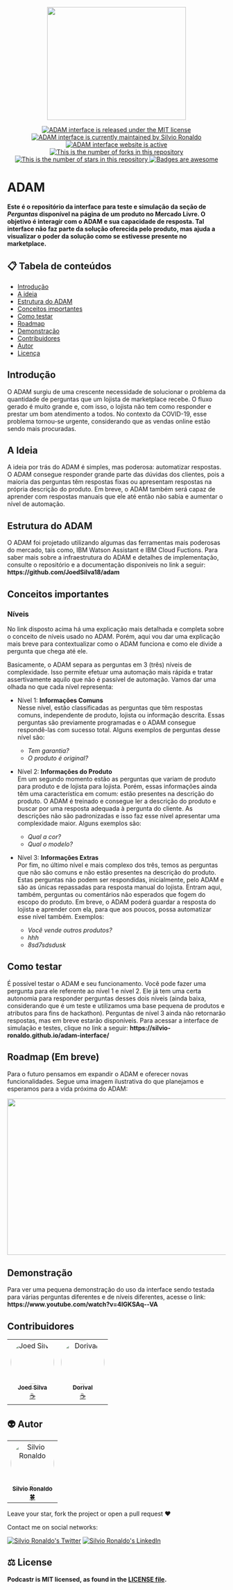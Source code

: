 <p align="center">
  <img src="https://i.imgur.com/xHUt3SP.jpg" height="260" width="320" />
</p>

<p align="center">
  <a href="./LICENSE">
    <img src="https://img.shields.io/badge/license-MIT-blue" alt="ADAM interface is released under the MIT license" />
  </a>
  <a href="https://GitHub.com/Silvio-Ronaldo/adam-interface/graphs/commit-activity">
    <img src="https://img.shields.io/badge/Maintained%3F-yes-brightgreen" alt="ADAM interface is currently maintained by Silvio Ronaldo" />
  </a>
  <a href="https://silvio-ronaldo.github.io/adam-interface/">
    <img src="https://img.shields.io/badge/website-up-brightgreen" alt="ADAM interface website is active" />
  </a>
  <a href="https://GitHub.com/Silvio-Ronaldo/adam-interface/network/">
    <img src="https://img.shields.io/github/forks/Silvio-Ronaldo/adam-interface?style=social" alt="This is the number of forks in this repository" />
  </a>
  <a href="https://GitHub.com/Silvio-Ronaldo/adam-interface/stargazers/">
    <img src="https://img.shields.io/github/stars/Silvio-Ronaldo/adam-interface?style=social" alt="This is the number of stars in this repository" />
  </a>
  <a href="https://github.com/Naereen/badges">
    <img src="https://img.shields.io/badge/badge-awesome-brightgreen" alt="Badges are awesome" />
  </a>
</p>

<h1>ADAM</h1>

<p><strong>Este é o repositório da interface para teste e simulação da seção de <i>Perguntas</i> disponível na página de um produto no Mercado Livre. O objetivo é interagir com o ADAM e sua capacidade de resposta. Tal interface não faz parte da solução oferecida pelo produto, mas ajuda a visualizar o poder da solução como se estivesse presente no marketplace.</strong></p>


<h2>
  📋 Tabela de conteúdos
</h2>
<ul>
  <li><a href="https://github.com/Silvio-Ronaldo/podcastr#-status">Introdução</a></li>
  <li><a href="https://github.com/Silvio-Ronaldo/podcastr#%EF%B8%8F-demonstration">A ideia</a></li>
  <li><a href="https://github.com/Silvio-Ronaldo/podcastr#-extra-features">Estrutura do ADAM</a></li>
  <li><a href="https://github.com/Silvio-Ronaldo/podcastr#%EF%B8%8F-running-locally">Conceitos importantes</a></li>
  <li><a href="https://github.com/Silvio-Ronaldo/podcastr#%EF%B8%8F-technologies">Como testar</a></li>
  <li><a href="https://github.com/Silvio-Ronaldo/podcastr#%EF%B8%8F-technologies">Roadmap</a></li>
  <li><a href="https://github.com/Silvio-Ronaldo/podcastr#%EF%B8%8F-technologies">Demonstração</a></li>
  <li><a href="https://github.com/Silvio-Ronaldo/podcastr#%EF%B8%8F-technologies">Contribuidores</a></li>
  <li><a href="https://github.com/Silvio-Ronaldo/podcastr#%EF%B8%8F-technologies">Autor</a></li>
  <li><a href="https://github.com/Silvio-Ronaldo/podcastr#%EF%B8%8F-license">Licença</a></li>
</ul>


<h2>Introdução</h2>
<p>O ADAM surgiu de uma crescente necessidade de solucionar o problema da quantidade de perguntas que um lojista de marketplace recebe. O fluxo gerado é muito grande e, com isso, o lojista não tem como responder e prestar um bom atendimento a todos. No contexto da COVID-19, esse problema tornou-se urgente, considerando que as vendas online estão sendo mais procuradas.</p>


<h2>A Ideia</h2>
<p>A ideia por trás do ADAM é simples, mas poderosa: automatizar respostas. O ADAM consegue responder grande parte das dúvidas dos clientes, pois a maioria das perguntas têm respostas fixas ou apresentam respostas na própria descrição do produto. Em breve, o ADAM também será capaz de aprender com respostas manuais que ele até então não sabia e aumentar o nível de automação.</p>


<h2>Estrutura do ADAM</h2>
<p>O ADAM foi projetado utilizando algumas das ferramentas mais poderosas do mercado, tais como, IBM Watson Assistant e IBM Cloud Fuctions. Para saber mais sobre a infraestrutura do ADAM e detalhes de implementação, consulte o repositório e a documentação disponíveis no link a seguir: <strong>https://github.com/JoedSilva18/adam</strong></p>


<h2>Conceitos importantes</h2>
<h3>Níveis</h3>
<p>No link disposto acima há uma explicação mais detalhada e completa sobre o conceito de níveis usado no ADAM. Porém, aqui vou dar uma explicação mais breve para contextualizar como o ADAM funciona e como ele divide a pergunta que chega até ele.</p>
<p>Basicamente, o ADAM separa as perguntas em 3 (três) níveis de complexidade. Isso permite efetuar uma automação mais rápida e tratar assertivamente aquilo que não é passível de automação. Vamos dar uma olhada no que cada nível representa:</p>

- Nível 1: <strong>Informações Comuns</strong></br>
Nesse nível, estão classificadas as perguntas que têm respostas comuns, independente de produto, lojista ou informação descrita. Essas perguntas são previamente programadas e o ADAM consegue respondê-las com sucesso total. Alguns exemplos de perguntas desse nível são:
  - *Tem garantia?*
  - *O produto é original?*
  
- Nível 2: <strong>Informações do Produto</strong></br>
Em um segundo momento estão as perguntas que variam de produto para produto e de lojista para lojista. Porém, essas informações ainda têm uma característica em comum: estão presentes na descrição do produto. O ADAM é treinado e consegue ler a descrição do produto e buscar por uma resposta adequada à pergunta do cliente. As descrições não são padronizadas e isso faz esse nível apresentar uma complexidade maior. Alguns exemplos são:
  - *Qual a cor?*
  - *Qual o modelo?*
  
- Nível 3: <strong>Informações Extras</strong></br>
Por fim, no último nível e mais complexo dos três, temos as perguntas que não são comuns e não estão presentes na descrição do produto. Estas perguntas não podem ser respondidas, inicialmente, pelo ADAM e são as únicas repassadas para resposta manual do lojista. Entram aqui, também, perguntas ou comentários não esperados que fogem do escopo do produto. Em breve, o ADAM poderá guardar a resposta do lojista e aprender com ela, para que aos poucos, possa automatizar esse nível também. Exemplos:
  - *Você vende outros produtos?*
  - *hhh*
  - *8sd7sdsdusk*
  
  
<h2>Como testar</h2>
<p>É possível testar o ADAM  e seu funcionamento. Você pode fazer uma pergunta para ele referente ao nível 1 e nível 2. Ele já tem uma certa autonomia para responder perguntas desses dois níveis (ainda baixa, considerando que é um teste e utilizamos uma base pequena de produtos e atributos para fins de hackathon). Perguntas de nível 3 ainda não retornarão respostas, mas em breve estarão disponíveis. Para acessar a interface de simulação e testes, clique no link a seguir: <strong>https://silvio-ronaldo.github.io/adam-interface/</strong></p>


<h2>Roadmap (Em breve)</h2>
<p>Para o futuro pensamos em expandir o ADAM e oferecer novas funcionalidades. Segue uma imagem ilustrativa do que planejamos e esperamos para a vida próxima do ADAM:</p>

<p align="center">
  <img src="https://i.imgur.com/BQ2EFvx.png" height="360" width="720" />
</p>


<h2>Demonstração</h2>
<p>Para ver uma pequena demonstração do uso da interface sendo testada para várias perguntas diferentes e de níveis diferentes, acesse o link: <strong>https://www.youtube.com/watch?v=4lGKSAq--VA</strong></p>


<h2>Contribuidores</h2>
<table>
  <tr>
    <td align="center"><a href="https://github.com/JoedSilva18"><img style="border-radius: 50%;" src="https://avatars.githubusercontent.com/u/41526188?v=4" width="100px;" alt="Joed Silva"/><br /><sub><b>Joed Silva</b></sub></a><br /><a href="https://github.com/JoedSilva18" title="Joed Silva">☕</a></td>
    <td align="center"><a href="https://github.com/Dorivis"><img style="border-radius: 50%;" src="https://avatars.githubusercontent.com/u/15651259?v=4" width="100px;" alt="Dorival"/><br /><sub><b>Dorival</b></sub></a><br /><a href="https://github.com/Dorivis" title="Dorival">☕</a></td>
  </tr>
</table>


<h2>👽 Autor</h2>
<table>
  <tr>
    <td align="center"><a href="https://github.com/Silvio-Ronaldo"><img style="border-radius: 50%;" src="https://avatars.githubusercontent.com/u/48893927?v=4" width="100px;" alt="Silvio Ronaldo"/><br /><sub><b>Silvio Ronaldo</b></sub></a><br /><a href="https://github.com/Silvio-Ronaldo" title="Silvio Ronaldo">🍀</a></td>
  </tr>
</table>

<p>Leave your star, fork the project or open a pull request ❤️</p>
<p>Contact me on social networks: </p>
<p><a href="https://twitter.com/sivirinoo"><img src="https://img.shields.io/twitter/follow/sivirinoo?style=social" alt="Silvio Ronaldo's Twitter" /></a>
<a href="https://br.linkedin.com/in/silvio-ronaldo77"><img src="https://img.shields.io/badge/-Silvio-blue?style=flat&logo=Linkedin&logoColor=white" alt="Silvio Ronaldo's LinkedIn" /></a></p> 


<h2>⚖️ License</h2>
<p><strong>Podcastr is MIT licensed, as found in the <a href="./LICENSE">LICENSE file</a>.</strong></p>
